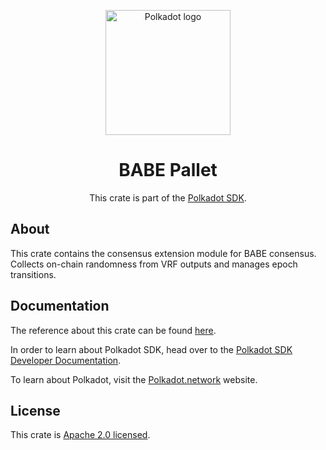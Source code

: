 <div align="center">

<img
alt="Polkadot logo" width="200"
src="https://raw.githubusercontent.com/paritytech/polkadot-sdk/rzadp/readmes/docs/images/Polkadot_Logo_Horizontal_Pink_BlackOnWhite.png">

# BABE Pallet

This crate is part of the [Polkadot SDK](https://github.com/paritytech/polkadot-sdk/).

</div>

## About

This crate contains the consensus extension module for BABE consensus.
Collects on-chain randomness from VRF outputs and manages epoch transitions.

## Documentation

The reference about this crate can be found [here](https://paritytech.github.io/polkadot-sdk/master/pallet_babe).

In order to learn about Polkadot SDK, head over to the [Polkadot SDK Developer Documentation](https://paritytech.github.io/polkadot-sdk/master/polkadot_sdk_docs/index.html).

To learn about Polkadot, visit the [Polkadot.network](https://polkadot.network/) website.

## License

This crate is [Apache 2.0 licensed](https://spdx.org/licenses/Apache-2.0.html).

